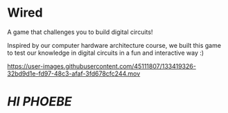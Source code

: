 # Wired

A game that challenges you to build digital circuits!

Inspired by our computer hardware architecture course, we built this game to test our knowledge in digital circuits in a fun and interactive way :)

https://user-images.githubusercontent.com/45111807/133419326-32bd9d1e-fd97-48c3-afaf-3fd678cfc244.mov

# ***HI PHOEBE***
